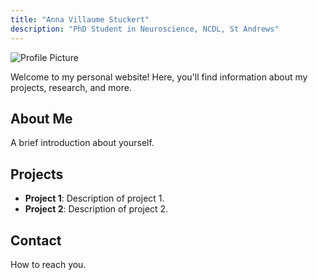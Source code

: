 ```yaml
---
title: "Anna Villaume Stuckert"
description: "PhD Student in Neuroscience, NCDL, St Andrews"
---
```


![Profile Picture](/images/profile.jpg)

Welcome to my personal website! Here, you'll find information about my projects, research, and more.

## About Me

A brief introduction about yourself.

## Projects

- **Project 1**: Description of project 1.
- **Project 2**: Description of project 2.

## Contact

How to reach you.
